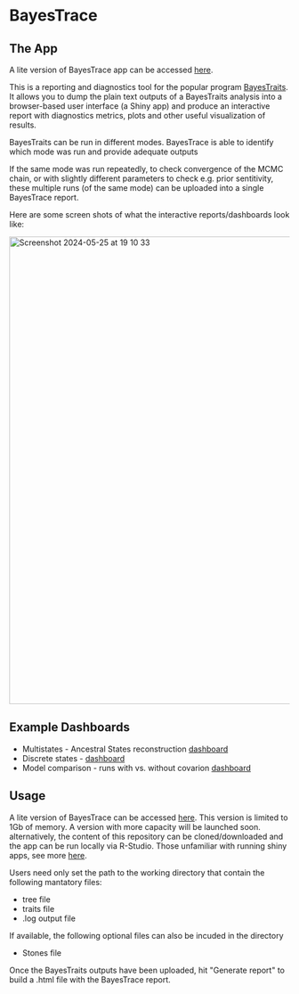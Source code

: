# BayesTrace


## The App

A lite version of BayesTrace app can be accessed [here](https://hcliedtke.shinyapps.io/BayesTrace/). 

This is a reporting and diagnostics tool for the popular program [BayesTraits](http://www.evolution.reading.ac.uk/BayesTraitsV4.1.2/BayesTraitsV4.1.2.html). It allows you to dump the plain text outputs of a BayesTraits analysis into a browser-based user interface (a Shiny app) and produce an interactive report with diagnostics metrics, plots and other useful visualization of results.  

BayesTraits can be run in different modes. BayesTrace is able to identify which mode was run and provide adequate outputs

If the same mode was run repeatedly, to check convergence of the MCMC chain, or with slightly different parameters to check e.g. prior sentitivity, these multiple runs (of the same mode) can be uploaded into a single BayesTrace report.

Here are some screen shots of what the interactive reports/dashboards look like:

<img width="839" alt="Screenshot 2024-05-25 at 19 10 33" src="https://github.com/hcliedtke/bayestrace/assets/28728517/39bc3aea-5fcf-4526-a511-76f11c27e5b2">


## Example Dashboards

* Multistates - Ancestral States reconstruction [dashboard](https://rawcdn.githack.com/hcliedtke/bayestrace/388852d5915b63b0cd12e55aa7e150733be16bc2/bayestrace_shiny/BayesTrace/examples/Artiodactyl_multistates_anc_states/BayesTrace_report.html)
* Discrete states - [dashboard](https://rawcdn.githack.com/hcliedtke/bayestrace/1cdf46504ebe67e2789ce7d2137359cd211c0e24/bayestrace_shiny/BayesTrace/examples/Primates_discrete/BayesTrace_report.html#model-comparison---logbf)
* Model comparison - runs with vs. without covarion [dashboard](https://rawcdn.githack.com/hcliedtke/bayestrace/1cdf46504ebe67e2789ce7d2137359cd211c0e24/bayestrace_shiny/BayesTrace/examples/Bird_covarion/BayesTrace_report.html#mcmc-diagnostics)

## Usage

A lite version of BayesTrace can be accessed [here](https://hcliedtke.shinyapps.io/BayesTrace/). This version is limited to 1Gb of memory. A version with more capacity will be launched soon. alternatively, the content of this repository can be cloned/downloaded and the app can be run locally via R-Studio. Those unfamiliar with running shiny apps, see more [here](https://www.r-bloggers.com/2021/04/run-shiny-apps-locally/).

Users need only set the path to the working directory that contain the following mantatory files:

* tree file
* traits file
* .log output file

If available, the following optional files can also be incuded in the directory

* Stones file

Once the BayesTraits outputs have been uploaded, hit "Generate report" to build a .html file with the BayesTrace report.  
